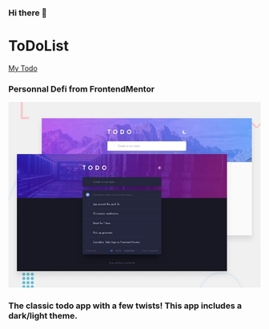 ### Hi there 👋

# ToDoList
[My Todo](https://anthxnyd.github.io/ToDoList/)
<h3>Personnal Defi from FrontendMentor</h3>
<p>
<img src="./images/apercu.webp">
</p>

### The classic todo app with a few twists! This app includes a dark/light theme.
